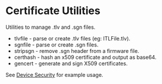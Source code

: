 # Certificate Utilities

Utilities to manage .tlv and .sgn files.

* tlvfile - parse or create .tlv files (eg: ITLFile.tlv).
* sgnfile - parse or create .sgn files.
* stripsgn - remove .sgn header from a firmware file.
* certhash - hash an x509 certificate and output as base64.
* gencert - generate and sign X509 certificates.

See [Device Security](http://usecallmanager.nz/itl-file-tlv.html) for
example usage.
